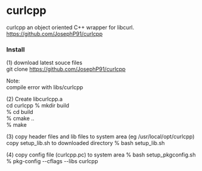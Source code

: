 curlcpp
===============

curlcpp
an object oriented C++ wrapper for libcurl. 
https://github.com/JosephP91/curlcpp  

### Install
(1) download latest souce files  
git clone  https://github.com/JosephP91/curlcpp 

Note:  
compile error with libs/curlcpp  

(2) Create libcurlcpp.a  
cd curlcpp 
% mkdir build  
% cd build  
% cmake ..  
% make  

(3) copy header files and lib files to system area 
(eg /usr/local/opt/curlcpp)
copy setup_lib.sh to downloaded directory
% bash setup_lib.sh

(4) copy config file (curlcpp.pc) to system area 
% bash setup_pkgconfig.sh
% pkg-config --cflags --libs curlcpp

